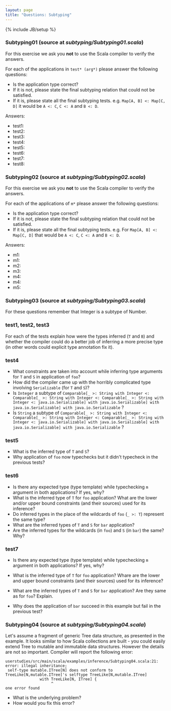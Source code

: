 ```yaml
---
layout: page
title: "Questions: Subtyping"
---
```

{% include JB/setup %}

### Subtyping01 (source at *subtyping/Subtyping01.scala*)
For this exercise we ask you **not** to use the Scala compiler to verify the answers.

For each of the applications in `test* (arg*)` please answer the following questions:
 - Is the application type correct?
 - If it is not, please state the final subtyping relation that could not be satisfied.
 - If it is, please state all the final subtyping tests. e.g. `Map[A, B] <: Map[C, D]` it would be `A <: C`, `C <: A` and `B <: D`.

 Answers:

 - test1:
 - test2:
 - test3: 
 - test4:
 - test5:
 - test6:
 - test7:
 - test8:

### Subtyping02 (source at *subtyping/Subtyping02.scala*)
For this exercise we ask you **not** to use the Scala compiler to verify the answers.

For each of the applications of `m*` please answer the following questions:
 - Is the application type correct?
 - If it is not, please state the final subtyping relation that could not be satisfied.
 - If it is, please state all the final subtyping tests. e.g. For `Map[A, B] <: Map[C, D]` that would be `A <: C`, `C <: A` and `B <: D`.

Answers: 

 - m1:
 - m1:
 - m2:
 - m3:
 - m4:
 - m4:
 - m5:



### Subtyping03 (source at *subtyping/Subtyping03.scala*)
For these questions remember that Integer is a subtype of Number.

### test1, test2, test3 ###
For each of the tests explain how were the types inferred (`T` and `B`) and whether the compiler could do a better job of inferring a more precise type (in other words could explicit type annotation fix it).

### test4 ###
 - What constraints are taken into account while inferring type arguments for `T` and `S` in application of `foo`?
 - How did the compiler came up with the horribly complicated type involving `Serializable` (for `T` and `S`)?
 - Is `Integer` a subtype of `Comparable[_ >: String with Integer <: Comparable[_ >: String with Integer <: Comparable[_ >: String with Integer <: java.io.Serializable] with java.io.Serializable] with java.io.Serializable] with java.io.Serializable` ?
 - Is `String` a subtype of `Comparable[_ >: String with Integer <: Comparable[_ >: String with Integer <: Comparable[_ >: String with Integer <: java.io.Serializable] with java.io.Serializable] with java.io.Serializable] with java.io.Serializable` ?

### test5 ###
 - What is the inferred type of `T` and `S`?
 - Why application of `foo` now typechecks but it didn't typecheck in the previous tests?

### test6 ###
 - Is there any expected type (type template) while typechecking `m` argument in both applications? If yes, why?
 - What is the inferred type of `T` for `foo` application? What are the lower and/or upper bound constraints (and their sources) used for its inference?
 - Do inferred types in the place of the wildcards of `foo` (`_ >: T`) represent the same type?
 - What are the inferred types of `T` and `S` for `bar` application?
 - Are the inferred types for the wildcards (in `foo`) and `S` (in `bar`) the same? Why?

### test7 ###
 - Is there any expected type (type template) while typechecking `m` argument in both applications? If yes, why?

 - What is the inferred type of `T` for `foo` application? Whare are the lower and upper bound constraints (and their sources) used for its inference?
 - What are the inferred types of `T` and `S` for `bar` application? Are they same as for `foo`? Explain.
 - Why does the application of `bar` succeed in this example but fail in the previous test?

### Subtyping04 (source at *subtyping/Subtyping04.scala*)
<!-- todo: either move this to the end or provide a helper -->
Let's assume a fragment of generic Tree data structure, as presented in the example. It looks similar to how Scala collections are built - you could easily extend Tree to mutable and immutable data structures. However the details are not so important.
Compiler will report the following error:

    userstudies/src/main/scala/examples/inference/Subtyping04.scala:21: error: illegal inheritance;
     self-type mutable.ITree[N] does not conform to TreeLike[N,mutable.ITree]'s selftype TreeLike[N,mutable.ITree]
                   with TreeLike[N, ITree] {
                        ^
    one error found

- What is the underlying problem?
- How would you fix this error?